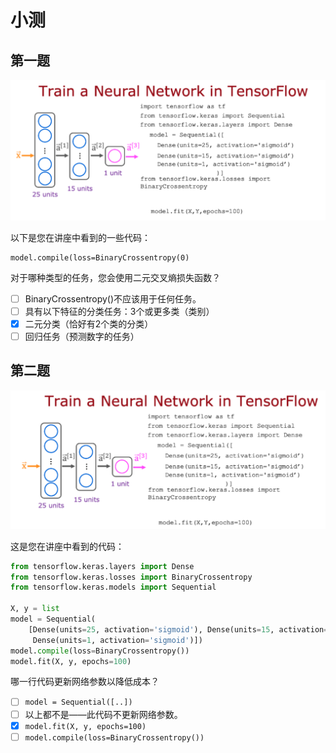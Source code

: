 # 小测

## 第一题

![](../../images/PixPin_2024-05-18_20-25-02.png)

以下是您在讲座中看到的一些代码：

```
model.compile(loss=BinaryCrossentropy(0)
```

对于哪种类型的任务，您会使用二元交叉熵损失函数？

- [ ] BinaryCrossentropy()不应该用于任何任务。
- [ ] 具有以下特征的分类任务：3个或更多类（类别）
- [x] 二元分类（恰好有2个类的分类）
- [ ] 回归任务（预测数字的任务）

## 第二题

![](../../images/PixPin_2024-05-18_20-47-14.png)

这是您在讲座中看到的代码：

```python
from tensorflow.keras.layers import Dense
from tensorflow.keras.losses import BinaryCrossentropy
from tensorflow.keras.models import Sequential

X, y = list
model = Sequential(
    [Dense(units=25, activation='sigmoid'), Dense(units=15, activation='sigmoid'),
     Dense(units=1, activation='sigmoid')])
model.compile(loss=BinaryCrossentropy())
model.fit(X, y, epochs=100)
```

哪一行代码更新网络参数以降低成本？

- [ ] `model = Sequential([..])`
- [ ] 以上都不是——此代码不更新网络参数。
- [x] `model.fit(X, y, epochs=100)`
- [ ] `model.compile(loss=BinaryCrossentropy())`
